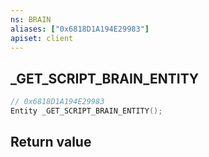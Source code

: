 ```yaml
---
ns: BRAIN
aliases: ["0x6818D1A194E29983"]
apiset: client
---
```

## _GET_SCRIPT_BRAIN_ENTITY

```c
// 0x6818D1A194E29983
Entity _GET_SCRIPT_BRAIN_ENTITY();
```



## Return value

